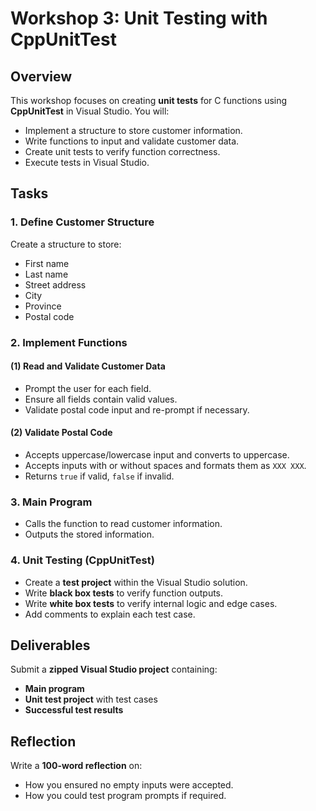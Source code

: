 # Workshop 3: Unit Testing with CppUnitTest

## Overview
This workshop focuses on creating **unit tests** for C functions using **CppUnitTest** in Visual Studio. You will:
- Implement a structure to store customer information.
- Write functions to input and validate customer data.
- Create unit tests to verify function correctness.
- Execute tests in Visual Studio.

## Tasks
### **1. Define Customer Structure**
Create a structure to store:
- First name
- Last name
- Street address
- City
- Province
- Postal code

### **2. Implement Functions**
#### **(1) Read and Validate Customer Data**
- Prompt the user for each field.
- Ensure all fields contain valid values.
- Validate postal code input and re-prompt if necessary.

#### **(2) Validate Postal Code**
- Accepts uppercase/lowercase input and converts to uppercase.
- Accepts inputs with or without spaces and formats them as `XXX XXX`.
- Returns `true` if valid, `false` if invalid.

### **3. Main Program**
- Calls the function to read customer information.
- Outputs the stored information.

### **4. Unit Testing (CppUnitTest)**
- Create a **test project** within the Visual Studio solution.
- Write **black box tests** to verify function outputs.
- Write **white box tests** to verify internal logic and edge cases.
- Add comments to explain each test case.

## Deliverables
Submit a **zipped Visual Studio project** containing:
- **Main program**
- **Unit test project** with test cases
- **Successful test results**

## Reflection
Write a **100-word reflection** on:
- How you ensured no empty inputs were accepted.
- How you could test program prompts if required.

